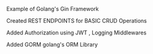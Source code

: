 Example of Golang's Gin Framework 

Created REST ENDPOINTS for BASIC CRUD Operations

Added Authorization using JWT  , Logging Middlewares 

Added GORM golang's ORM Library 

